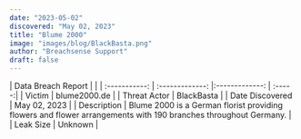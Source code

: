 ```yaml
---
date: "2023-05-02"
discovered: "May 02, 2023"
title: "Blume 2000"
image: "images/blog/BlackBasta.png"
author: "Breachsense Support"
draft: false
---
```


| Data Breach Report           |              | 
| :-----------: | :-------------:     |:-------------:    | :-----:|
| Victim      | blume2000.de      | 
| Threat Actor      | BlackBasta      | 
| Date Discovered      | May 02, 2023      | 
| Description      | Blume 2000 is a German florist providing flowers and flower arrangements with 190 branches throughout Germany.      | 
| Leak Size      | Unknown      | 

